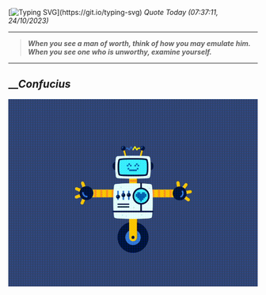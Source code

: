 [![Typing SVG](https://readme-typing-svg.herokuapp.com?font=Press+Start+2P&color=C2F784&size=35&width=900&height=100&lines=Hello+World%2C+I'm+Hung+!)](https://git.io/typing-svg) 
_Quote Today (07:37:11, 24/10/2023)_
___
>**_When you see a man of worth, think of how you may emulate him. When you see one who is unworthy, examine yourself._**
___

## __**_Confucius_**

![RobotDance](src/assets/images/robot-dancing-dribble.gif?style=center)
